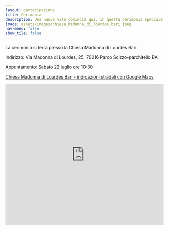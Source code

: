 ```yaml
---
layout: partecipazione
title: Cerimonia
description: Una nuova vita comincia qui, in questa cerimonia speciale
image: assets/images/chiesa_madonna_di_lourdes_bari.jpeg
nav-menu: false
show_tile: false 
---
```


La cerimonia si terrà presso la Chiesa Madonna di Lourdes Bari:

Indirizzo: Via Madonna di Lourdes, 25, 70016 Parco Scizzo-parchitello BA

Appuntamento: Sabato 22 luglio ore 10:30


[Chiesa Madonna di Lourdes Bari - indicazioni stradali con Google Maps](https://goo.gl/maps/r5xHGdJdSHPXn99r9)



<iframe src="https://www.google.com/maps/embed?pb=!1m18!1m12!1m3!1d12029.642077717535!2d16.9948660318122!3d41.08187630496871!2m3!1f0!2f0!3f0!3m2!1i1024!2i768!4f13.1!3m3!1m2!1s0x1347c340bbe95699%3A0x1880c6378275d04f!2sChiesa%20Madonna%20di%20Lourdes%20Bari!5e0!3m2!1sit!2sit!4v1678652034688!5m2!1sit!2sit" width="100%" height="450" style="border:0;" allowfullscreen="" loading="lazy" referrerpolicy="no-referrer-when-downgrade"></iframe>
